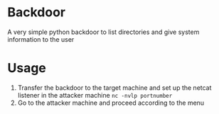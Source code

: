 # Backdoor

A very simple python backdoor to list directories and give system information to the user

# Usage

1. Transfer the backdoor to the target machine and set up the netcat listener in the attacker machine ```nc -nvlp portnumber```
2. Go to the attacker machine and proceed according to the menu
